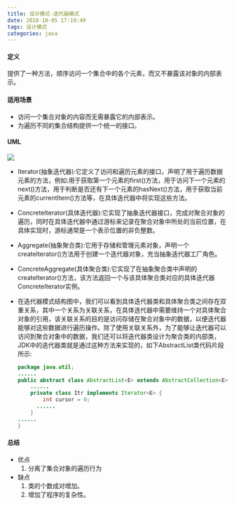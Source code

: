 ```yaml
---
title: 设计模式-迭代器模式
date: 2018-10-05 17:19:49
tags: 设计模式
categories: java 
---
```


#### 定义

提供了一种方法，顺序访问一个集合中的各个元素，而又不暴露该对象的内部表示。

<!--more-->

#### 适用场景

* 访问一个集合对象的内容而无需暴露它的内部表示。
* 为遍历不同的集合结构提供一个统一的接口。

#### UML

![](http://ow83fnk93.bkt.clouddn.com/20181005173913.png)

* Iterator(抽象迭代器):它定义了访问和遍历元素的接口，声明了用于遍历数据元素的方法，例如:用于获取第一个元素的first()方法，用于访问下一个元素的next()方法，用于判断是否还有下一个元素的hasNext()方法，用于获取当前元素的currentItem()方法等，在具体迭代器中将实现这些方法。

* ConcreteIterator(具体迭代器):它实现了抽象迭代器接口，完成对聚合对象的遍历，同时在具体迭代器中通过游标来记录在聚合对象中所处的当前位置，在具体实现时，游标通常是一个表示位置的非负整数。

* Aggregate(抽象聚合类):它用于存储和管理元素对象，声明一个createIterator()方法用于创建一个迭代器对象，充当抽象迭代器工厂角色。

* ConcreteAggregate(具体聚合类):它实现了在抽象聚合类中声明的createIterator()方法，该方法返回一个与该具体聚合类对应的具体迭代器ConcreteIterator实例。

* 在迭代器模式结构图中，我们可以看到具体迭代器类和具体聚合类之间存在双重关系，其中一个关系为关联关系，在具体迭代器中需要维持一个对具体聚合对象的引用，该关联关系的目的是访问存储在聚合对象中的数据，以便迭代器能够对这些数据进行遍历操作。除了使用关联关系外，为了能够让迭代器可以访问到聚合对象中的数据，我们还可以将迭代器类设计为聚合类的内部类，JDK中的迭代器类就是通过这种方法来实现的，如下AbstractList类代码片段所示:

  ```java
  package java.util;
  ......
  public abstract class AbstractList<E> extends AbstractCollection<E>
      ......
      private class Itr implements Iterator<E> {
          int cursor = 0;
  		...... 
      }
  ...... 
  } 	
  ```


#### 总结

* 优点
  1. 分离了集合对象的遍历行为
* 缺点
  1. 类的个数成对增加。
  2. 增加了程序的复杂性。